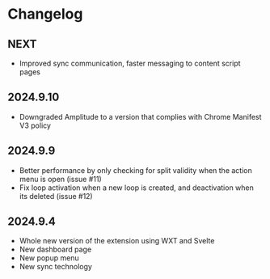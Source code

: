 # Changelog

## NEXT
- Improved sync communication, faster messaging to content script pages

## 2024.9.10
- Downgraded Amplitude to a version that complies with Chrome Manifest V3 policy

## 2024.9.9
- Better performance by only checking for split validity when the action menu is open (issue #11)
- Fix loop activation when a new loop is created, and deactivation when its deleted (issue #12)

## 2024.9.4
- Whole new version of the extension using WXT and Svelte
- New dashboard page
- New popup menu
- New sync technology